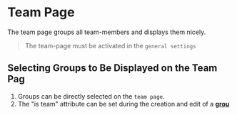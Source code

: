 # Team Page

The team page groups all team-members and displays them nicely.

> The team-page must be activated in the `general settings`

## Selecting Groups to Be Displayed on the Team Pag
1. Groups can be directly selected on the `team page`.
2. The "is team" attribute can be set during the creation and edit of a **[grou](group.md)**
